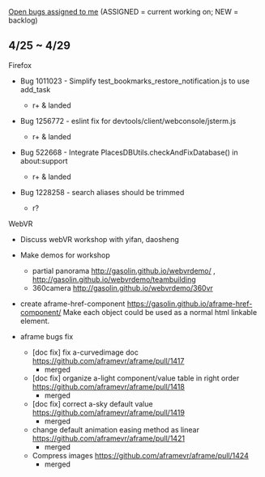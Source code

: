 [Open bugs assigned to me](https://bugzilla.mozilla.org/buglist.cgi?quicksearch=assignee%3Agasolin%40mozilla.com) (ASSIGNED = current working on; NEW = backlog)

## 4/25 ~ 4/29

Firefox

- Bug 1011023 - Simplify test_bookmarks_restore_notification.js to use add_task
  - r+ & landed

- Bug 1256772 - eslint fix for devtools/client/webconsole/jsterm.js
  - r+ & landed

- Bug 522668 - Integrate PlacesDBUtils.checkAndFixDatabase() in about:support
  - r+ & landed

- Bug 1228258 - search aliases should be trimmed
  - r?

WebVR

- Discuss webVR workshop with yifan, daosheng
- Make demos for workshop
  - partial panorama http://gasolin.github.io/webvrdemo/ ,  http://gasolin.github.io/webvrdemo/teambuilding
  - 360camera http://gasolin.github.io/webvrdemo/360vr

- create aframe-href-component https://gasolin.github.io/aframe-href-component/
Make each object could be used as a normal html linkable element.

- aframe bugs fix
  - [doc fix] fix a-curvedimage doc https://github.com/aframevr/aframe/pull/1417
    - merged
  - [doc fix] organize a-light component/value table in right order  https://github.com/aframevr/aframe/pull/1418
    - merged
  - [doc fix] correct a-sky default value https://github.com/aframevr/aframe/pull/1419
    - merged
  - change default animation easing method as linear
  https://github.com/aframevr/aframe/pull/1421
    - merged
  - Compress images https://github.com/aframevr/aframe/pull/1424
    - merged
